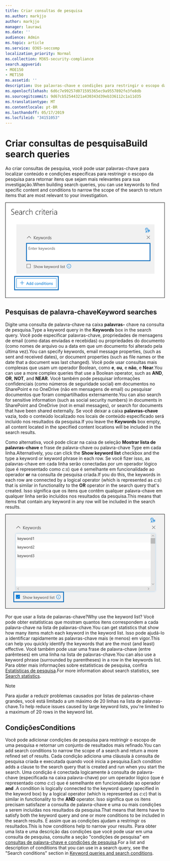 ```yaml
---
title: Criar consultas de pesquisa
ms.author: markjjo
author: markjjo
manager: laurawi
ms.date: ''
audience: Admin
ms.topic: article
ms.service: O365-seccomp
localization_priority: Normal
ms.collection: M365-security-compliance
search.appverid:
- MOE150
- MET150
ms.assetid: ''
description: Use palavras-chave e condições para restringir o escopo da pesquisa ao pesquisar dados ao usar a investigação de dados no Microsoft 365.
ms.openlocfilehash: 6d6c7e99257d071595365ec9a9557892fe3fe8db
ms.sourcegitcommit: 9d67cb52544321a430343d39eb336112c1a11d35
ms.translationtype: MT
ms.contentlocale: pt-BR
ms.lasthandoff: 05/17/2019
ms.locfileid: "34151053"
---
```

# <a name="build-search-queries"></a><span data-ttu-id="a72b1-103">Criar consultas de pesquisa</span><span class="sxs-lookup"><span data-stu-id="a72b1-103">Build search queries</span></span>

<span data-ttu-id="a72b1-104">Ao criar consultas de pesquisa, você pode usar palavras-chave para localizar conteúdo e condições específicas para restringir o escopo da pesquisa para retornar itens que sejam mais relevantes para sua investigação.</span><span class="sxs-lookup"><span data-stu-id="a72b1-104">When building search queries, you can use keywords to find specific content and conditions to narrow the scope of the search to return items that are most relevant to your investigation.</span></span>

![Usar palavras-chave e condições para restringir os resultados de uma pesquisa](../media/SearchQueryBox.png)

## <a name="keyword-searches"></a><span data-ttu-id="a72b1-106">Pesquisas de palavra-chave</span><span class="sxs-lookup"><span data-stu-id="a72b1-106">Keyword searches</span></span>

<span data-ttu-id="a72b1-107">Digite uma consulta de palavra-chave na caixa **palavras-** chave na consulta de pesquisa.</span><span class="sxs-lookup"><span data-stu-id="a72b1-107">Type a keyword query in the **Keywords** box in the search query.</span></span> <span data-ttu-id="a72b1-108">Você pode especificar palavras-chave, propriedades de mensagens de email (como datas enviadas e recebidas) ou propriedades do documento (como nomes de arquivo ou a data em que um documento foi alterado pela última vez).</span><span class="sxs-lookup"><span data-stu-id="a72b1-108">You can specify keywords, email message properties, (such as sent and received dates), or document properties (such as file names or the date that a document was last changed).</span></span> <span data-ttu-id="a72b1-109">Você pode usar consultas mais complexas que usam um operador Boolean, como **e**, **ou**, e **não**, e **Near**.</span><span class="sxs-lookup"><span data-stu-id="a72b1-109">You can use a more complex queries that use a Boolean operator, such as **AND**, **OR**, **NOT**, and **NEAR**.</span></span> <span data-ttu-id="a72b1-110">Você também pode pesquisar informações confidenciais (como números de seguridade social) em documentos no SharePoint e no OneDrive (não em mensagens de email) ou pesquisar documentos que foram compartilhados externamente.</span><span class="sxs-lookup"><span data-stu-id="a72b1-110">You can also search for sensitive information (such as social security numbers) in documents in SharePoint and OneDrive (not in email messages), or search for documents that have been shared externally.</span></span> <span data-ttu-id="a72b1-111">Se você deixar a caixa **palavras-chave** vazia, todo o conteúdo localizado nos locais de conteúdo especificado será incluído nos resultados da pesquisa.</span><span class="sxs-lookup"><span data-stu-id="a72b1-111">If you leave the **Keywords** box empty, all content located in the specified content locations will be included in the search results.</span></span>
    
<span data-ttu-id="a72b1-112">Como alternativa, você pode clicar na caixa de seleção **Mostrar lista de palavras-chave** e frase de palavra-chave ou palavra-chave Type em cada linha.</span><span class="sxs-lookup"><span data-stu-id="a72b1-112">Alternatively, you can click the **Show keyword list** checkbox and the type a keyword or keyword phrase in each row.</span></span> <span data-ttu-id="a72b1-113">Se você fizer isso, as palavras-chave em cada linha serão conectadas por um operador lógico (que é representado como *c:s*) que é semelhante em funcionalidade ao operador **or** na consulta de pesquisa criada.</span><span class="sxs-lookup"><span data-stu-id="a72b1-113">If you do this, the keywords in each row are connected by a logical operator (which is represented as *c:s*) that is similar in functionality to the **OR** operator in the search query that's created.</span></span> <span data-ttu-id="a72b1-114">Isso significa que os itens que contêm qualquer palavra-chave em qualquer linha serão incluídos nos resultados da pesquisa.</span><span class="sxs-lookup"><span data-stu-id="a72b1-114">This means that items that contain any keyword in any row will be included in the search results.</span></span>

![Use a lista de palavras-chave para obter estatísticas sobre cada palavra-chave na consulta](../media/KeywordListSearch.png)

<span data-ttu-id="a72b1-116">Por que usar a lista de palavras-chave?</span><span class="sxs-lookup"><span data-stu-id="a72b1-116">Why use the keyword list?</span></span> <span data-ttu-id="a72b1-117">Você pode obter estatísticas que mostram quantos itens correspondem a cada palavra-chave na lista de palavras-chave.</span><span class="sxs-lookup"><span data-stu-id="a72b1-117">You can get statistics that show how many items match each keyword in the keyword list.</span></span> <span data-ttu-id="a72b1-118">Isso pode ajudá-lo a identificar rapidamente as palavras-chave mais (e menos) em vigor.</span><span class="sxs-lookup"><span data-stu-id="a72b1-118">This can help you quickly identify the keywords that are the most (and least) effective.</span></span> <span data-ttu-id="a72b1-119">Você também pode usar uma frase de palavra-chave (entre parênteses) em uma linha na lista de palavras-chave.</span><span class="sxs-lookup"><span data-stu-id="a72b1-119">You can also use a keyword phrase (surrounded by parentheses) in a row in the keywords list.</span></span> <span data-ttu-id="a72b1-120">Para obter mais informações sobre estatísticas de pesquisa, confira [Estatísticas de pesquisa](search-statistics.md).</span><span class="sxs-lookup"><span data-stu-id="a72b1-120">For more information about search statistics, see [Search statistics](search-statistics.md).</span></span>

> [!NOTE]
> <span data-ttu-id="a72b1-121">Para ajudar a reduzir problemas causados por listas de palavras-chave grandes, você está limitado a um máximo de 20 linhas na lista de palavras-chave.</span><span class="sxs-lookup"><span data-stu-id="a72b1-121">To help reduce issues caused by large keyword lists, you're limited to a maximum of 20 rows in the keyword list.</span></span>

## <a name="conditions"></a><span data-ttu-id="a72b1-122">Condições</span><span class="sxs-lookup"><span data-stu-id="a72b1-122">Conditions</span></span>
    
<span data-ttu-id="a72b1-123">Você pode adicionar condições de pesquisa para restringir o escopo de uma pesquisa e retornar um conjunto de resultados mais refinado.</span><span class="sxs-lookup"><span data-stu-id="a72b1-123">You can add search conditions to narrow the scope of a search and return a more refined set of results.</span></span> <span data-ttu-id="a72b1-124">Cada condição adiciona uma cláusula à consulta de pesquisa criada e executada quando você inicia a pesquisa.</span><span class="sxs-lookup"><span data-stu-id="a72b1-124">Each condition adds a clause to the search query that is created and run when you start the search.</span></span> <span data-ttu-id="a72b1-125">Uma condição é conectada logicamente à consulta de palavra-chave (especificada na caixa palavra-chave) por um operador lógico (que é representado como *c:c*) que é semelhante em funcionalidade ao operador **and** .</span><span class="sxs-lookup"><span data-stu-id="a72b1-125">A condition is logically connected to the keyword query (specified in the keyword box) by a logical operator (which is represented as *c:c*) that is similar in functionality to the **AND** operator.</span></span> <span data-ttu-id="a72b1-126">Isso significa que os itens precisam satisfazer a consulta de palavra-chave e uma ou mais condições a serem incluídas nos resultados da pesquisa.</span><span class="sxs-lookup"><span data-stu-id="a72b1-126">That means that items have to satisfy both the keyword query and one or more conditions to be included in the search results.</span></span> <span data-ttu-id="a72b1-127">É assim que as condições ajudam a restringir os resultados.</span><span class="sxs-lookup"><span data-stu-id="a72b1-127">This is how conditions help to narrow your results.</span></span> <span data-ttu-id="a72b1-128">Para obter uma lista e uma descrição das condições que você pode usar em uma consulta de pesquisa, consulte a seção "condições de pesquisa" em [consultas de palavra-chave e condições de pesquisa](../keyword-queries-and-search-conditions.md#search-conditions).</span><span class="sxs-lookup"><span data-stu-id="a72b1-128">For a list and description of conditions that you can use in a search query, see the "Search conditions" section in [Keyword queries and search conditions](../keyword-queries-and-search-conditions.md#search-conditions).</span></span>
